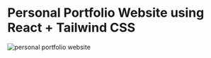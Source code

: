 # Personal Portfolio Website using React + Tailwind CSS


![personal portfolio website](https://github.com/user-attachments/assets/)

